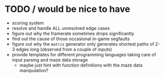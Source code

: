 # TODO / would be nice to have

- scoring system
- resolve and handle ALL unresolved edge cases
- figure out why the framerate sometimes drops significantly
- find out the cause of those occasional in-game segfaults
- figure out why the `matrix` generator only generates shortest paths of 2-3 edges long (observed from a couple of inputs)
- provide templates for different programming languages taking care of input parsing and maze data storage
  - maybe just hint with function definitions with the maze data manipulation?
